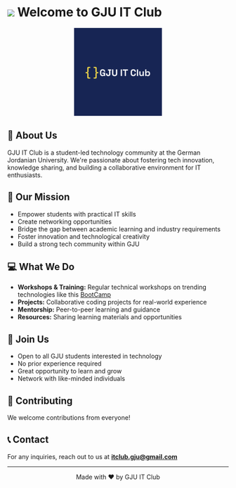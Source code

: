 <h1><img src="https://media.giphy.com/media/hvRJCLFzcasrR4ia7z/giphy.gif" width="30px"/>  Welcome to GJU IT Club</h1>

<p align="center">
  <img src="./assets/it-logo.png" alt="GJU IT Club Logo" width="200"/>
</p>

## 🚀 About Us
GJU IT Club is a student-led technology community at the German Jordanian University. We're passionate about fostering tech innovation, knowledge sharing, and building a collaborative environment for IT enthusiasts.

## 🎯 Our Mission
- Empower students with practical IT skills
- Create networking opportunities
- Bridge the gap between academic learning and industry requirements
- Foster innovation and technological creativity
- Build a strong tech community within GJU

## 💻 What We Do
- **Workshops & Training:** Regular technical workshops on trending technologies like this [BootCamp](https://it.gju.app/events/bootcamp/)
- **Projects:** Collaborative coding projects for real-world experience
- **Mentorship:** Peer-to-peer learning and guidance
- **Resources:** Sharing learning materials and opportunities

## 🤝 Join Us
- Open to all GJU students interested in technology
- No prior experience required
- Great opportunity to learn and grow
- Network with like-minded individuals


## 📝 Contributing
We welcome contributions from everyone!

## 📞 Contact
For any inquiries, reach out to us at **itclub.gju@gmail.com**

---

<p align="center">
  Made with ❤️ by GJU IT Club
</p>
